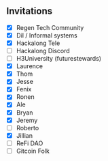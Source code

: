 
## Invitations
- [x] Regen Tech Community
- [x] Dil / Informal systems
- [x] Hackalong Tele
- [ ] Hackalong Discord
- [ ] H3University (futurestewards)
- [x] Laurence
- [x] Thom
- [x] Jesse
- [x] Fenix
- [x] Ronen
- [x] Ale
- [x] Bryan
- [x] Jeremy
- [ ] Roberto
- [x] Jillian
- [ ] ReFi DAO
- [ ] Gitcoin Folk